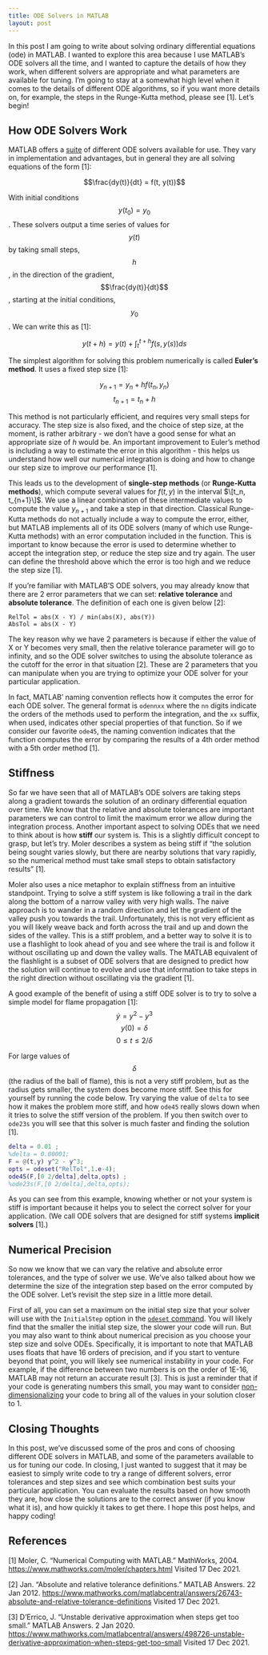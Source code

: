 ```yaml
---
title: ODE Solvers in MATLAB
layout: post
---
```


In this post I am going to write about solving ordinary differential equations (ode) in MATLAB. I wanted to explore this area because I use MATLAB’s ODE solvers all the time, and I wanted to capture the details of how they work, when different solvers are appropriate and what parameters are available for tuning. I’m going to stay at a somewhat high level when it comes to the details of different ODE algorithms, so if you want more details on, for example, the steps in the Runge-Kutta method, please see [1]. Let’s begin!

## How ODE Solvers Work
MATLAB offers a [suite](https://www.mathworks.com/help/matlab/math/choose-an-ode-solver.html) of different ODE solvers available for use. They vary in implementation and advantages, but in general they are all solving equations of the form [1]:

$$\frac{dy(t)}{dt} = f(t, y(t))$$

With initial conditions $$y(t_0) = y_0$$. These solvers output a time series of values for $$y(t)$$ by taking small steps, $$h$$, in the direction of the gradient, $$\frac{dy(t)}{dt}$$, starting at the initial conditions, $$y_0$$. We can write this as [1]: 

$$y(t + h) = y(t) + \int_t^{t+h} f(s, y(s)) ds$$

The simplest algorithm for solving this problem numerically is called **Euler’s method**. It uses a fixed step size [1]: 

$$y_{n+1} = y_n + h f(t_n, y_n)$$
$$t_{n+1} = t_n + h$$

This method is not particularly efficient, and requires very small steps for accuracy. The step size is also fixed, and the choice of step size, at the moment, is rather arbitrary - we don’t have a good sense for what an appropriate size of $h$ would be. An important improvement to Euler’s method is including a way to estimate the error in this algorithm - this helps us understand how well our numerical integration is doing and how to change our step size to improve our performance [1]. 

This leads us to the development of **single-step methods** (or **Runge-Kutta methods**), which compute several values for $f(t, y)$ in the interval $\[t_n, t_{n+1}\]$. We use a linear combination of these intermediate values to compute the value $y_{n+1}$ and take a step in that direction. Classical Runge-Kutta methods do not actually include a way to compute the error, either, but MATLAB implements all of its ODE solvers (many of which use Runge-Kutta methods) with an error computation included in the function. This is important to know because the error is used to determine whether to accept the integration step, or reduce the step size and try again. The user can define the threshold above which the error is too high and we reduce the step size [1]. 

If you’re familiar with MATLAB’S ODE solvers, you may already know that there are 2 error parameters that we can set: **relative tolerance** and **absolute tolerance**. The definition of each one is given below [2]:

```RelTol = abs(X - Y) / min(abs(X), abs(Y))```  
```AbsTol = abs(X - Y)```

The key reason why we have 2 parameters is because if either the value of X or Y becomes very small, then the relative tolerance parameter will go to infinity, and so the ODE solver switches to using the absolute tolerance as the cutoff for the error in that situation [2]. These are 2 parameters that you can manipulate when you are trying to optimize your ODE solver for your particular application. 

In fact, MATLAB’ naming convention reflects how it computes the error for each ODE solver. The general format is ```odennxx``` where the ```nn``` digits indicate the orders of the methods used to perform the integration, and the ```xx``` suffix, when used, indicates other special properties of that function. So if we consider our favorite ```ode45```, the naming convention indicates that the function computes the error by comparing the results of a 4th order method with a 5th order method [1]. 

## Stiffness

So far we have seen that all of MATLAB’s ODE solvers are taking steps along a gradient towards the solution of an ordinary differential equation over time. We know that the relative and absolute tolerances are important parameters we can control to limit the maximum error we allow during the integration process. Another important aspect to solving ODEs that we need to think about is how **stiff** our system is. This is a slightly difficult concept to grasp, but let’s try. Moler describes a system as being stiff if “the solution being sought varies slowly, but there are nearby solutions that vary rapidly, so the numerical method must take small steps to obtain satisfactory results” [1]. 

Moler also uses a nice metaphor to explain stiffness from an intuitive standpoint. Trying to solve a stiff system is like following a trail in the dark along the bottom of a narrow valley with very high walls. The naive approach is to wander in a random direction and let the gradient of the valley push you towards the trail. Unfortunately, this is not very efficient as you will likely weave back and forth across the trail and up and down the sides of the valley. This is a stiff problem, and a better way to solve it is to use a flashlight to look ahead of you and see where the trail is and follow it without oscillating up and down the valley walls. The MATLAB equivalent of the flashlight is a subset of ODE solvers that are designed to predict how the solution will continue to evolve and use that information to take steps in the right direction without oscillating via the gradient [1]. 

A good example of the benefit of using a stiff ODE solver is to try to solve a simple model for flame propagation [1]: 
$$\dot{y} = y^2 - y^3$$
$$y(0) = \delta$$
$$0 \leq t \leq 2/\delta$$

For large values of $$\delta$$ (the radius of the ball of flame), this is not a very stiff problem, but as the radius gets smaller, the system does become more stiff. See this for yourself by running the code below. Try varying the value of ```delta``` to see how it makes the problem more stiff, and how ```ode45``` really slows down when it tries to solve the stiff version of the problem. If you then switch over to ```ode23s``` you will see that this solver is much faster and finding the solution [1]. 

```Matlab
delta = 0.01 ; 
%delta = 0.00001; 
F = @(t,y) y^2 - y^3; 
opts = odeset("RelTol",1.e-4); 
ode45(F,[0 2/delta],delta,opts) ; 
%ode23s(F,[0 2/delta],delta,opts);
```

As you can see from this example, knowing whether or not your system is stiff is important because it helps you to select the correct solver for your application. (We call ODE solvers that are designed for stiff systems **implicit solvers** [1].)

## Numerical Precision
So now we know that we can vary the relative and absolute error tolerances, and the type of solver we use. We’ve also talked about how we determine the size of the integration step based on the error computed by the ODE solver. Let’s revisit the step size in a little more detail. 

First of all, you can set a maximum on the initial step size that your solver will use with the ```InitialStep``` option in the [```odeset``` command](https://www.mathworks.com/help/matlab/ref/odeset.html). You will likely find that the smaller the initial step size, the slower your code will run. But you may also want to think about numerical precision as you choose your step size and solve ODEs. Specifically, it is important to note that MATLAB uses floats that have 16 orders of precision, and if you start to venture beyond that point, you will likely see numerical instability in your code. For example, if the difference between two numbers is on the order of 1E-16, MATLAB may not return an accurate result [3]. This is just a reminder that if your code is generating numbers this small, you may want to consider [non-dimensionalizing](https://en.wikipedia.org/wiki/Nondimensionalization) your code to bring all of the values in your solution closer to 1. 

## Closing Thoughts
In this post, we’ve discussed some of the pros and cons of choosing different ODE solvers in MATLAB, and some of the parameters available to us for tuning our code. In closing,  I just wanted to suggest that it may be easiest to simply write code to try a range of different solvers, error tolerances and step sizes and see which combination best suits your particular application. You can evaluate the results based on how smooth they are, how close the solutions are to the correct answer (if you know what it is), and how quickly it takes to get there. I hope this post helps, and happy coding!

## References

[1] Moler, C. “Numerical Computing with MATLAB.” MathWorks, 2004. <https://www.mathworks.com/moler/chapters.html> Visited 17 Dec 2021. 

[2] Jan. “Absolute and relative tolerance definitions.” MATLAB Answers. 22 Jan 2012. <https://www.mathworks.com/matlabcentral/answers/26743-absolute-and-relative-tolerance-definitions> Visited 17 Dec 2021. 

[3] D’Errico, J.  “Unstable derivative approximation when steps get too small.” MATLAB Answers. 2 Jan 2020. <https://www.mathworks.com/matlabcentral/answers/498726-unstable-derivative-approximation-when-steps-get-too-small> Visited 17 Dec 2021. 
